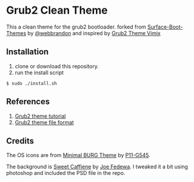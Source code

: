 # Grub2 Clean Theme

This a clean theme for the grub2 bootloader. forked from [Surface-Boot-Themes](https://github.com/webbrandon/Surface-Boot-Themes/) by [@webbrandon](https://github.com/webbrandon) and inspired by [Grub2 Theme Vimix](https://github.com/Se7endAY/grub2-theme-vimix)

## Installation

1. clone or download this repository.
2. run the install script
```shell
$ sudo ./install.sh
```

## References

1. [Grub2 theme tutorial](http://wiki.rosalab.ru/en/index.php/Grub2_theme_tutorial)
2. [Grub2 theme file format](https://www.gnu.org/software/grub/manual/html_node/Theme-file-format.html)

## Credits

The OS icons are from [Minimal BURG Theme][icons] by [P11-G545][icon-author].

The background is [Sweet Caffiene][wallpaper] by [Joe Fedewa][wallpaper-author].
I tweaked it a bit using photoshop and included the PSD file in the repo.

[icons]: http://www.deviantart.com/art/Minimal-BURG-theme-with-Win8-logo-526184352
[icon-author]: http://p11-g545.deviantart.com/

[wallpaper]: http://phandroid.com/2014/10/11/android-wallpaper-coffee/
[wallpaper-author]: http://phandroid.com/author/joe-fedewa/
